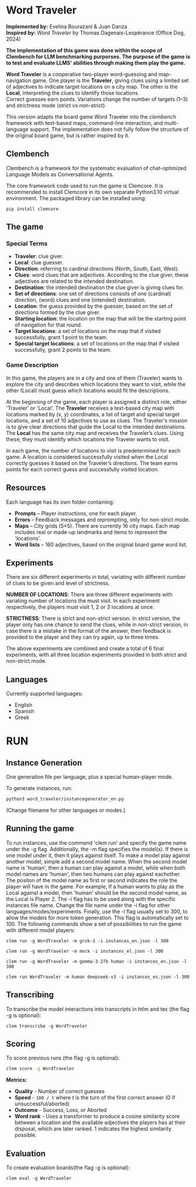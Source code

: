 
# Word Traveler

**Implemented by:** Evelina Bourazani & Juan Danza  
**Inspired by:** _Word Traveler_ by Thomas Dagenais-Lespérance (Office Dog, 2024)

**The implementation of this game was done within the scope of Clembench for LLM benchmarking purporses. The purpose of the game is to test and evaluate LLMS' abilities through making them play the game.**

**Word Traveler** is a cooperative two-player word-guessing and map-navigation game. One player is the **Traveler**, giving clues using a limited set of adjectives to indicate target locations on a city map. The other is the **Local**, interpreting the clues to identify those locations.  
Correct guesses earn points. Variations change the number of targets (1–3) and strictness mode (strict vs non-strict).

This version adapts the board game Word Traveler into the _clembench_ framework with text-based maps, command-line interaction, and multi-language support.  The implementation does not fully follow the structure of the original board game, but is rather inspired by it.

## Clembench

Clembench is a framework for the systematic evaluation of chat-optimized Language Models as Conversational Agents.

The core framework code used to run the game is Clemcore. It is recommended to install Clemcore in its own separate Python3.10 virtual environment. The packaged library can be installed using:
```
pip install clemcore
```

## The game

### Special Terms
- **Traveler**: clue giver.
- **Local**: clue guesser.
- **Direction**: referring to cardinal directions (North, South, East, West).
- **Clues**: word clues that are adjectives. According to the clue giver, these adjectives are related to the intended destination.
- **Destination**: the intended destination the clue giver is giving clues for.
- **Set of directions**: one set of directions consists of one (cardinal) direction, (word) clues and one (intended) destination.
- **Location**: the guess provided by the guesser, based on the set of directions formed by the clue giver.
- **Starting location**: the location on the map that will be the starting point of navigation for that round.
- **Target locations**: a set of locations on the map that if visited successfully, grant 1 point to the team.
- **Special target locations**: a set of locations on the map that if visited successfully, grant 2 points to the team.

### Game Description
In this game, the players are in a city and one of them (Traveler) wants to explore the city and describes which locations they want to visit, while the other (Local) must guess which locations would fit the descriptions. 

At the beginning of the game, each player is assigned a distinct role, either 'Traveler' or 'Local'. 
The **Traveler** receives a text-based city map with locations marked by (x, y) coordinates, a list of target and special target locations, and a set of 10 adjectives to use as clues. The Traveler's mission is to give clear directions that guide the Local to the intended destinations.
The **Local** has the same city map and receives the Traveler’s clues. Using these, they must identify which locations the Traveler wants to visit.

In each game, the number of locations to visit is predetermined for each game. A location is considered successfully visited when the Local correctly guesses it based on the Traveler’s directions. The team earns points for each correct guess and successfully visited location.

## Resources

Each language has its own folder containing:
- **Prompts** – Player instructions, one for each player.
- **Errors** – Feedback messages and reprompting, only for non-strict mode.
- **Maps** – City grids (5×5). There are currently 16 city maps. Each map includes real or made-up landmarks and items to represent the 'locations'.
- **Word lists** – 160 adjectives, based on the original board game word list.

## Experiments

There are six different experiments in total, variating with different number of clues to be given and level of strictness.

**NUMBER OF LOCATIONS**: There are three different experiments with variating number of locations the must visit. In each experiment respectively, the players must visit 1, 2 or 3 locations at once.

**STRICTNESS**: There is strict and non-strict version. In strict version, the player only has one chance to send the clues, while in non-strict version, in case there is a mistake in the format of the answer, then feedback is provided to the player and they can try again, up to three times.

The above experiments are combined and create a total of 6 final experiments, with all three location experiments provided in both strict and non-strict mode.

## Languages

Currently supported languages:
- English
- Spanish
- Greek

# RUN

## Instance Generation

One generation file per language, plus a special human-player mode.  

To generate instances, run:

```bash
python3 word_traveler/instancegenerator_en.py
```

(Change filename for other languages or modes.)
## Running the game
To run instances, use the command 'clem run' and specify the game name under the -g flag. Additionally, the -m flag specifies the model(s). If there is one model under it, then it plays against itself. To make a model play against another model, simple add a second model name. When the second model name is 'human', then a human can play against a model, while when both model names are 'human', then two humans can play against eachother. The positon of the model name as first or second indicates the role the player will have in the game. For example, if a human wants to play as the Local against a model, then 'human' should be the second model name, as the Local is Player 2. The -i flag has to be used along with the specific instances file name. Change the file name under the -i flag for other languages/modes/experiments. Finally, use the -l flag usually set to 300, to allow the models for more token generation. This flag is automatically set to 100. 
The following commands show a set of possibilities to run the game with different model players:

```shell
clem run -g WordTraveler -m grok-3 -i instances_en.json -l 300

clem run -g WordTraveler -m mock -i instances_el.json -l 300

clem run -g WordTraveler -m gemma-3-27b human -i instances_en.json -l 300

clem run WordTraveler -m human deepseek-v3 -i instances_es.json -l 300 
```

## Transcribing

To transcribe the model interactions into transcripts in htlm and tex (the flag -g is optional):

```shell
clem transcribe -g WordTraveler
```
## Scoring

To score previous runs (the flag -g is optional):

```bash
clem score -g WordTraveler
```

**Metrics:**

- **Quality** - Number of correct guesses
- **Speed** - `100 / t` where _t_ is the turn of the first correct answer (0 if unsuccessful/aborted)
- **Outcome** - Success, Loss, or Aborted
- **Word rank** - Uses a transformer to produce a cosine similarity score between a location and the available adjectives the players has at their disposal, which are later ranked. 1 indicates the highest similarity possible.

## Evaluation
To create evaluation boards(the flag -g is optional):
```
clem eval -g WordTraveler
```
